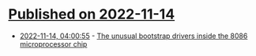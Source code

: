 # [Published on 2022-11-14](index.md)

* [2022-11-14, 04:00:55](https://lobste.rs/s/6s4tqm/unusual_bootstrap_drivers_inside_8086) - [The unusual bootstrap drivers inside the 8086 microprocessor chip](http://www.righto.com/2022/11/the-unusual-bootstrap-drivers-inside.html)
